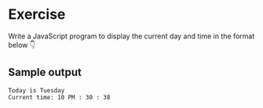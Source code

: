 # Exercise

Write a JavaScript program to display the current day and time in the format below 👇

## Sample output

```
Today is Tuesday
Current time: 10 PM : 30 : 38
```